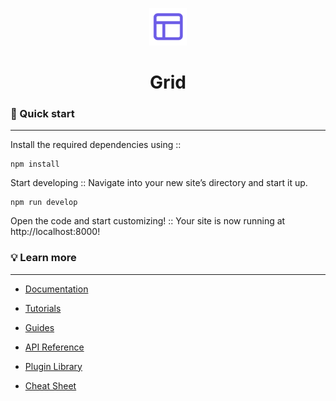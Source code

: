 <p align="center">
  <a href="https://www.gatsbyjs.com/?utm_source=starter&utm_medium=readme&utm_campaign=minimal-starter">
    <img alt="Gatsby" src="./src/images/icon.png" width="60" />
  </a>
</p>
<h1 align="center">
  Grid
</h1>

### 🚀 Quick start

---

Install the required dependencies using ::

```shell
npm install
```

Start developing :: Navigate into your new site’s directory and start it up.

```shell
npm run develop
```

Open the code and start customizing! :: Your site is now running at http://localhost:8000!

### 💡 Learn more

---

-  [Documentation](https://www.gatsbyjs.com/docs/?utm_source=starter&utm_medium=readme&utm_campaign=minimal-starter)

-  [Tutorials](https://www.gatsbyjs.com/tutorial/?utm_source=starter&utm_medium=readme&utm_campaign=minimal-starter)

-  [Guides](https://www.gatsbyjs.com/tutorial/?utm_source=starter&utm_medium=readme&utm_campaign=minimal-starter)

-  [API Reference](https://www.gatsbyjs.com/docs/api-reference/?utm_source=starter&utm_medium=readme&utm_campaign=minimal-starter)

-  [Plugin Library](https://www.gatsbyjs.com/plugins?utm_source=starter&utm_medium=readme&utm_campaign=minimal-starter)

-  [Cheat Sheet](https://www.gatsbyjs.com/docs/cheat-sheet/?utm_source=starter&utm_medium=readme&utm_campaign=minimal-starter)
